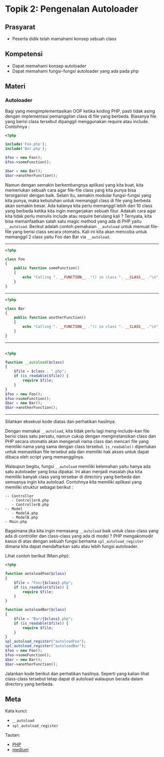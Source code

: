 # Topik 2: Pengenalan Autoloader

## Prasyarat
- Peserta didik telah mamahami konsep sebuah class

## Kompetensi
- Dapat memahami konsep autoloader
- Dapat memahami fungsi-fungsi autoloader yang ada pada php

## Materi

### Autoloader

Bagi yang mengimplementasikan OOP ketika koding PHP, pasti tidak asing dengan implementasi pemanggilan class di file yang berbeda. Biasanya file yang berisi class tersebut dipanggil menggunakan require atau include. Contohnya :

```php
<?php

include('Foo.php');
include('Bar.php');

$foo = new Foo();
$foo->someFunction();

$bar = new Bar();
$bar->anotherFunction();

```
Namun dengan semakin berkembangnya aplikasi yang kita buat, kita memerlukan sebuah cara agar file-file class yang kita punya bisa terorganisir dengan baik. Selain itu, semakin modular fungsi-fungsi yang kita punya, maka kebutuhan untuk memanggil class di file yang berbeda akan semakin besar. Ada kalanya kita perlu memanggil lebih dari 10 class yang berbeda ketika kita ingin mengerjakan sebuah fitur. Adakah cara agar kita tidak perlu menulis include atau require berulang kali ? Ternyata, kita bisa memanfaatkan salah satu magic method yang ada di PHP yaitu `__autoload`. Berikut adalah contoh pemakaian `__autoload` untuk memuat file-file yang berisi class secara otomatis. Kali ini kita akan mencoba untuk memanggil 2 class yaitu Foo dan Bar via `__autoload`.

---

```php
<?php

class Foo
{
    public function someFunction()
    {
        echo "Calling ". __FUNCTION__ ."() in class ". __CLASS__ ."\n";
    }
}
```
---

```php
<?php

class Bar
{
    public function anotherFunction()
    {
        echo "Calling ". __FUNCTION__ ."() in class ". __CLASS__ ."\n";
    }
}
```
---

```php

<?php

function __autoload($class)
{
    $file = $class . ".php";
    if (is_readable($file)) {
        require $file;
    }
}
$foo = new Foo();
$foo->someFunction();
$bar = new Bar();
$bar->anotherFunction();
```
---

Silahkan eksekusi kode diatas dan perhatikan hasilnya.

Dengan memakai `__autoload`, kita tidak perlu lagi meng-include-kan file berisi class satu persatu, namun cukup dengan menginstansikan class dan PHP secara otomatis akan mengenali nama class dan mencari file yang memiliki nama yang sama dengan class tersebut. `is_readable()` diperlukan untuk memastikan file tersebut ada dan memiliki hak akses untuk dapat dibaca oleh script yang memanggilnya.

Walaupun begitu, fungsi `__autoload` memiliki kelemahan yaitu hanya ada satu autoloader yang bisa dipakai. Ini akan menjadi masalah jika kita memiliki banyak class yang tersebar di directory yang berbeda dan semuanya ingin kita autoload. Contohnya kita memiliki aplikasi yang memiliki struktur sebagai berikut :

```
-- Controller
   - ControllerA.php
   - ControllerB.php
-- Model
   - ModelA.php
   - ModelB.php
- Main.php
```


Bagaimana jika kita ingin memasang `__autoload` baik untuk class-class yang ada di controller dan class-class yang ada di model ? PHP mengakomodir kasus di atas dengan sebuah fungsi bernama `spl_autoload_register` dimana kita dapat mendaftarkan satu atau lebih fungsi autoloader.

Lihat contoh berikut (Main.php):

```php
<?php

function autoloadFoo($class)
{
    $file = "Foo/{$class}.php";
    if (is_readable($file)) {
        require $file;
    }
}

function autoloadBar($class)
{
    $file = "Bar/{$class}.php";
    if (is_readable($file)) {
        require $file;
    }
}
spl_autoload_register("autoloadFoo");
spl_autoload_register("autoloadBar");
$foo = new Foo();
$foo->someFunction();
$bar = new Bar();
$bar->anotherFunction();
```

Jalankan kode berikut dan perhatikan hasilnya. Seperti yang kalian lihat class-class tersebut tetap dapat di autoload walaupun berada dalam directory yang berbeda.

## Meta

Kata kunci:
- `__autoload`
- `spl_autoload_register`

Tautan:
- [PHP](http://php.net)
- [medium](https://medium.com/koding-kala-weekend/autoloading-di-php-dan-implementasinya-menggunakan-psr-4-3005dd7a09e6)
